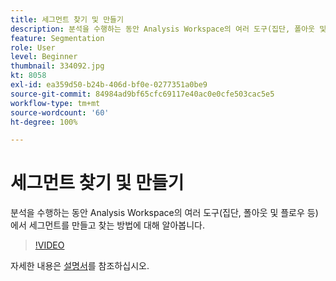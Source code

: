 ```yaml
---
title: 세그먼트 찾기 및 만들기
description: 분석을 수행하는 동안 Analysis Workspace의 여러 도구(집단, 폴아웃 및 플로우 등)에서 세그먼트를 만들고 찾는 방법에 대해 알아봅니다.
feature: Segmentation
role: User
level: Beginner
thumbnail: 334092.jpg
kt: 8058
exl-id: ea359d50-b24b-406d-bf0e-0277351a0be9
source-git-commit: 84984ad9bf65cfc69117e40ac0e0cfe503cac5e5
workflow-type: tm+mt
source-wordcount: '60'
ht-degree: 100%

---
```


# 세그먼트 찾기 및 만들기

분석을 수행하는 동안 Analysis Workspace의 여러 도구(집단, 폴아웃 및 플로우 등)에서 세그먼트를 만들고 찾는 방법에 대해 알아봅니다.

>[!VIDEO](https://video.tv.adobe.com/v/3415645/?quality=12&learn=on&captions=kor)

자세한 내용은 [설명서](https://experienceleague.adobe.com/docs/analytics/components/segmentation/segmentation-workflow/seg-workflow.html?lang=ko)를 참조하십시오.
